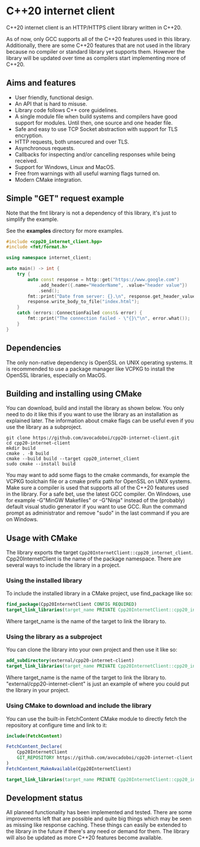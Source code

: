 # C++20 internet client

C++20 internet client is an HTTP/HTTPS client library written in C++20.

As of now, only GCC supports all of the C++20 features used in this library. Additionally, there are some C++20 features that are not used in the library because no compiler or standard library yet supports them. However the library will be updated over time as compilers start implementing more of C++20.


## Aims and features
* User friendly, functional design.
* An API that is hard to misuse.
* Library code follows C++ core guidelines.
* A single module file when build systems and compilers have good support for modules. Until then, one source and one header file.
* Safe and easy to use TCP Socket abstraction with support for TLS encryption.
* HTTP requests, both unsecured and over TLS.
* Asynchronous requests.
* Callbacks for inspecting and/or cancelling responses while being received.
* Support for Windows, Linux and MacOS.
* Free from warnings with all useful warning flags turned on.
* Modern CMake integration.

## Simple "GET" request example
Note that the fmt library is not a dependency of this library, it's just to simplify the example.

See the **examples** directory for more examples.
```cpp
#include <cpp20_internet_client.hpp>
#include <fmt/format.h>

using namespace internet_client;

auto main() -> int {
    try {
        auto const response = http::get("https://www.google.com")
            .add_header({.name="HeaderName", .value="header value"})
            .send();
        fmt::print("Date from server: {}.\n", response.get_header_value("date").value_or("Unknown"));
        response.write_body_to_file("index.html");
    } 
    catch (errors::ConnectionFailed const& error) {
        fmt::print("The connection failed - \"{}\"\n", error.what());
    }
}
```

## Dependencies
The only non-native dependency is OpenSSL on UNIX operating systems. It is recommended to use a package manager like VCPKG to install the OpenSSL libraries, especially on MacOS.  
## Building and installing using CMake
You can download, build and install the library as shown below. You only need to do it like this if you want to use the library as an installation as explained later. The information about cmake flags can be useful even if you use the library as a subproject.
```shell
git clone https://github.com/avocadoboi/cpp20-internet-client.git
cd cpp20-internet-client
mkdir build
cmake . -B build
cmake --build build --target cpp20_internet_client
sudo cmake --install build
```
You may want to add some flags to the cmake commands, for example the VCPKG toolchain file or a cmake prefix path for OpenSSL on UNIX systems. Make sure a compiler is used that supports all of the C++20 features used in the library. For a safe bet, use the latest GCC compiler. On Windows, use for example -G"MinGW Makefiles" or -G"Ninja" instead of the (probably) default visual studio generator if you want to use GCC. Run the command prompt as administrator and remove "sudo" in the last command if you are on Windows.

## Usage with CMake
The library exports the target ``Cpp20InternetClient::cpp20_internet_client``. Cpp20InternetClient is the name of the package namespace. There are several ways to include the library in a project.

### Using the installed library
To include the installed library in a CMake project, use find_package like so:
```cmake
find_package(Cpp20InternetClient CONFIG REQUIRED)
target_link_libraries(target_name PRIVATE Cpp20InternetClient::cpp20_internet_client)
```
Where target_name is the name of the target to link the library to.

### Using the library as a subproject
You can clone the library into your own project and then use it like so:
```cmake
add_subdirectory(external/cpp20-internet-client)
target_link_libraries(target_name PRIVATE Cpp20InternetClient::cpp20_internet_client)
```
Where target_name is the name of the target to link the library to. "external/cpp20-internet-client" is just an example of where you could put the library in your project.

### Using CMake to download and include the library
You can use the built-in FetchContent CMake module to directly fetch the repository at configure time and link to it:
```cmake
include(FetchContent)

FetchContent_Declare(
    Cpp20InternetClient
    GIT_REPOSITORY https://github.com/avocadoboi/cpp20-internet-client.git
)
FetchContent_MakeAvailable(Cpp20InternetClient)

target_link_libraries(target_name PRIVATE Cpp20InternetClient::cpp20_internet_client)
```

## Development status
All planned functionality has been implemented and tested. There are some improvements left that are possible and quite big things which may be seen as missing like response caching. These things can easily be extended to the library in the future if there's any need or demand for them. The library will also be updated as more C++20 features become available.
